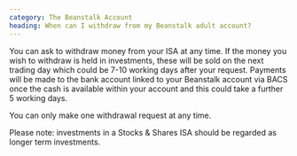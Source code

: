 ```yaml
---
category: The Beanstalk Account
heading: When can I withdraw from my Beanstalk adult account?
---
```


You can ask to withdraw money from your ISA at any time. If the money you wish to withdraw is held in investments, these will be sold on the next trading day which could be 7-10 working days after your request. Payments will be made to the bank account linked to your Beanstalk account via BACS once the cash is available within your account and this could take a further 5 working days.

You can only make one withdrawal request at any time.

Please note: investments in a Stocks & Shares ISA should be regarded as longer term investments.